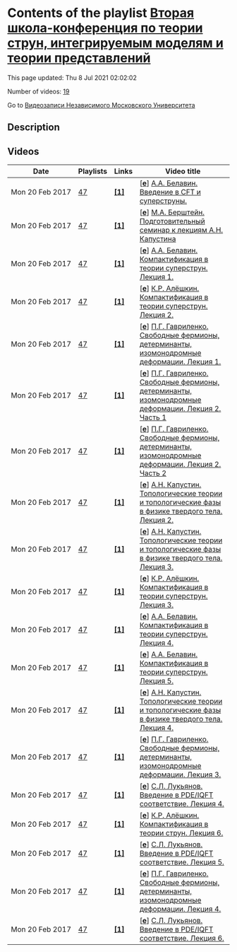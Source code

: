 # Contents of the playlist [Вторая школа-конференция по теории струн, интегрируемым моделям и теории представлений](https://www.youtube.com/playlist?list=PLp9ABVh6_x4EB1q1FaAk_JXpgU_aMw3G4)

This page updated: Thu 8 Jul 2021 02:02:02

Number of videos: [19](#videos)

Go to [Видеозаписи Независимого Московского Университета](../README.md)

## Description



## Videos

|Date|Playlists|Links|Video title|
|---|---|---|---|
| Mon&nbsp;20&nbsp;Feb&nbsp;2017 | [47](../playlists/47 "Вторая школа-конференция по теории струн, интегрируемым моделям и теории представлений") | [**[1]**](https://mf.hse.ru/school_2017) | [[**e**](https://studio.youtube.com/video/iw7eAnKkmew/edit "Edit")] [А.А. Белавин. Введение в CFT и суперструны.](https://www.youtube.com/watch?v=iw7eAnKkmew&list=PLp9ABVh6_x4EB1q1FaAk_JXpgU_aMw3G4 "Лекция на второй школе-конференции по теории струн, интегрируемым моделям и теории представлений, 2017 год. Сайт школы https://mf.hse.ru/school&#95;2017") |
| Mon&nbsp;20&nbsp;Feb&nbsp;2017 | [47](../playlists/47 "Вторая школа-конференция по теории струн, интегрируемым моделям и теории представлений") | [**[1]**](https://mf.hse.ru/school_2017) | [[**e**](https://studio.youtube.com/video/y9hF_yqip7k/edit "Edit")] [М.А. Берштейн. Подготовительный семинар к лекциям А.Н. Капустина](https://www.youtube.com/watch?v=y9hF_yqip7k&list=PLp9ABVh6_x4EB1q1FaAk_JXpgU_aMw3G4 "Лекция на второй школе-конференции по теории струн, интегрируемым моделям и теории представлений, 2017 год. Сайт школы https://mf.hse.ru/school&#95;2017") |
| Mon&nbsp;20&nbsp;Feb&nbsp;2017 | [47](../playlists/47 "Вторая школа-конференция по теории струн, интегрируемым моделям и теории представлений") | [**[1]**](https://mf.hse.ru/school_2017) | [[**e**](https://studio.youtube.com/video/t03lm5S-OcA/edit "Edit")] [А.А. Белавин. Компактификация в теории суперструн. Лекция 1.](https://www.youtube.com/watch?v=t03lm5S-OcA&list=PLp9ABVh6_x4EB1q1FaAk_JXpgU_aMw3G4 "Лекция на второй школе-конференции по теории струн, интегрируемым моделям и теории представлений, 2017 год. Сайт школы https://mf.hse.ru/school&#95;2017") |
| Mon&nbsp;20&nbsp;Feb&nbsp;2017 | [47](../playlists/47 "Вторая школа-конференция по теории струн, интегрируемым моделям и теории представлений") | [**[1]**](https://mf.hse.ru/school_2017) | [[**e**](https://studio.youtube.com/video/8f0CiE_Qmjw/edit "Edit")] [К.Р. Алёшкин. Компактификация в теории суперструн. Лекция 2.](https://www.youtube.com/watch?v=8f0CiE_Qmjw&list=PLp9ABVh6_x4EB1q1FaAk_JXpgU_aMw3G4 "Лекция на второй школе-конференции по теории струн, интегрируемым моделям и теории представлений, 2017 год. Сайт школы https://mf.hse.ru/school&#95;2017") |
| Mon&nbsp;20&nbsp;Feb&nbsp;2017 | [47](../playlists/47 "Вторая школа-конференция по теории струн, интегрируемым моделям и теории представлений") | [**[1]**](https://mf.hse.ru/school_2017) | [[**e**](https://studio.youtube.com/video/4rEduHooIe8/edit "Edit")] [П.Г. Гавриленко. Свободные фермионы, детерминанты, изомонодромные деформации. Лекция 1.](https://www.youtube.com/watch?v=4rEduHooIe8&list=PLp9ABVh6_x4EB1q1FaAk_JXpgU_aMw3G4 "Лекция на второй школе-конференции по теории струн, интегрируемым моделям и теории представлений, 2017 год. Сайт школы https://mf.hse.ru/school&#95;2017") |
| Mon&nbsp;20&nbsp;Feb&nbsp;2017 | [47](../playlists/47 "Вторая школа-конференция по теории струн, интегрируемым моделям и теории представлений") | [**[1]**](https://mf.hse.ru/school_2017) | [[**e**](https://studio.youtube.com/video/gTXNmo201Ms/edit "Edit")] [П.Г. Гавриленко. Свободные фермионы, детерминанты, изомонодромные деформации. Лекция 2. Часть 1](https://www.youtube.com/watch?v=gTXNmo201Ms&list=PLp9ABVh6_x4EB1q1FaAk_JXpgU_aMw3G4 "Лекция на второй школе-конференции по теории струн, интегрируемым моделям и теории представлений, 2017 год. Сайт школы https://mf.hse.ru/school&#95;2017") |
| Mon&nbsp;20&nbsp;Feb&nbsp;2017 | [47](../playlists/47 "Вторая школа-конференция по теории струн, интегрируемым моделям и теории представлений") | [**[1]**](https://mf.hse.ru/school_2017) | [[**e**](https://studio.youtube.com/video/ZtvXU5pbzTA/edit "Edit")] [П.Г. Гавриленко. Свободные фермионы, детерминанты, изомонодромные деформации. Лекция 2. Часть 2](https://www.youtube.com/watch?v=ZtvXU5pbzTA&list=PLp9ABVh6_x4EB1q1FaAk_JXpgU_aMw3G4 "Лекция на второй школе-конференции по теории струн, интегрируемым моделям и теории представлений, 2017 год. Сайт школы https://mf.hse.ru/school&#95;2017") |
| Mon&nbsp;20&nbsp;Feb&nbsp;2017 | [47](../playlists/47 "Вторая школа-конференция по теории струн, интегрируемым моделям и теории представлений") | [**[1]**](https://mf.hse.ru/school_2017) | [[**e**](https://studio.youtube.com/video/X9em09GmvQs/edit "Edit")] [А.Н. Капустин. Топологические теории и топологические фазы в физике твердого тела. Лекция 2.](https://www.youtube.com/watch?v=X9em09GmvQs&list=PLp9ABVh6_x4EB1q1FaAk_JXpgU_aMw3G4 "Лекция на второй школе-конференции по теории струн, интегрируемым моделям и теории представлений, 2017 год. Сайт школы https://mf.hse.ru/school&#95;2017") |
| Mon&nbsp;20&nbsp;Feb&nbsp;2017 | [47](../playlists/47 "Вторая школа-конференция по теории струн, интегрируемым моделям и теории представлений") | [**[1]**](https://mf.hse.ru/school_2017) | [[**e**](https://studio.youtube.com/video/zfJYcDmGMU0/edit "Edit")] [А.Н. Капустин. Топологические теории и топологические фазы в физике твердого тела. Лекция 3.](https://www.youtube.com/watch?v=zfJYcDmGMU0&list=PLp9ABVh6_x4EB1q1FaAk_JXpgU_aMw3G4 "Лекция на второй школе-конференции по теории струн, интегрируемым моделям и теории представлений, 2017 год. Сайт школы https://mf.hse.ru/school&#95;2017") |
| Mon&nbsp;20&nbsp;Feb&nbsp;2017 | [47](../playlists/47 "Вторая школа-конференция по теории струн, интегрируемым моделям и теории представлений") | [**[1]**](https://mf.hse.ru/school_2017) | [[**e**](https://studio.youtube.com/video/7jLAWuXy9F0/edit "Edit")] [К.Р. Алёшкин. Компактификация в теории суперструн. Лекция 3.](https://www.youtube.com/watch?v=7jLAWuXy9F0&list=PLp9ABVh6_x4EB1q1FaAk_JXpgU_aMw3G4 "Лекция на второй школе-конференции по теории струн, интегрируемым моделям и теории представлений, 2017 год. Сайт школы https://mf.hse.ru/school&#95;2017") |
| Mon&nbsp;20&nbsp;Feb&nbsp;2017 | [47](../playlists/47 "Вторая школа-конференция по теории струн, интегрируемым моделям и теории представлений") | [**[1]**](https://mf.hse.ru/school_2017) | [[**e**](https://studio.youtube.com/video/X9Jh8uyiD-8/edit "Edit")] [А.А. Белавин. Компактификация в теории суперструн. Лекция 4.](https://www.youtube.com/watch?v=X9Jh8uyiD-8&list=PLp9ABVh6_x4EB1q1FaAk_JXpgU_aMw3G4 "Лекция на второй школе-конференции по теории струн, интегрируемым моделям и теории представлений, 2017 год. Сайт школы https://mf.hse.ru/school&#95;2017") |
| Mon&nbsp;20&nbsp;Feb&nbsp;2017 | [47](../playlists/47 "Вторая школа-конференция по теории струн, интегрируемым моделям и теории представлений") | [**[1]**](https://mf.hse.ru/school_2017) | [[**e**](https://studio.youtube.com/video/WStVbVjJNOc/edit "Edit")] [А.А. Белавин. Компактификация в теории суперструн. Лекция 5.](https://www.youtube.com/watch?v=WStVbVjJNOc&list=PLp9ABVh6_x4EB1q1FaAk_JXpgU_aMw3G4 "Лекция на второй школе-конференции по теории струн, интегрируемым моделям и теории представлений, 2017 год. Сайт школы https://mf.hse.ru/school&#95;2017") |
| Mon&nbsp;20&nbsp;Feb&nbsp;2017 | [47](../playlists/47 "Вторая школа-конференция по теории струн, интегрируемым моделям и теории представлений") | [**[1]**](https://mf.hse.ru/school_2017) | [[**e**](https://studio.youtube.com/video/N8QY1TrJMS0/edit "Edit")] [А.Н. Капустин. Топологические теории и топологические фазы в физике твердого тела. Лекция 4.](https://www.youtube.com/watch?v=N8QY1TrJMS0&list=PLp9ABVh6_x4EB1q1FaAk_JXpgU_aMw3G4 "Лекция на второй школе-конференции по теории струн, интегрируемым моделям и теории представлений, 2017 год. Сайт школы https://mf.hse.ru/school&#95;2017") |
| Mon&nbsp;20&nbsp;Feb&nbsp;2017 | [47](../playlists/47 "Вторая школа-конференция по теории струн, интегрируемым моделям и теории представлений") | [**[1]**](https://mf.hse.ru/school_2017) | [[**e**](https://studio.youtube.com/video/yGtlGvNxpSM/edit "Edit")] [П.Г. Гавриленко. Свободные фермионы, детерминанты, изомонодромные деформации. Лекция 3.](https://www.youtube.com/watch?v=yGtlGvNxpSM&list=PLp9ABVh6_x4EB1q1FaAk_JXpgU_aMw3G4 "Лекция на второй школе-конференции по теории струн, интегрируемым моделям и теории представлений, 2017 год. Сайт школы https://mf.hse.ru/school&#95;2017") |
| Mon&nbsp;20&nbsp;Feb&nbsp;2017 | [47](../playlists/47 "Вторая школа-конференция по теории струн, интегрируемым моделям и теории представлений") | [**[1]**](https://mf.hse.ru/school_2017) | [[**e**](https://studio.youtube.com/video/NM7Sh4ULs6k/edit "Edit")] [С.Л. Лукьянов. Введение в PDE/IQFT соответствие. Лекция 4.](https://www.youtube.com/watch?v=NM7Sh4ULs6k&list=PLp9ABVh6_x4EB1q1FaAk_JXpgU_aMw3G4 "Лекция на второй школе-конференции по теории струн, интегрируемым моделям и теории представлений, 2017 год. Сайт школы https://mf.hse.ru/school&#95;2017") |
| Mon&nbsp;20&nbsp;Feb&nbsp;2017 | [47](../playlists/47 "Вторая школа-конференция по теории струн, интегрируемым моделям и теории представлений") | [**[1]**](https://mf.hse.ru/school_2017) | [[**e**](https://studio.youtube.com/video/HNxzsZS9cdI/edit "Edit")] [К.Р. Алёшкин. Компактификация в теории струн. Лекция 6.](https://www.youtube.com/watch?v=HNxzsZS9cdI&list=PLp9ABVh6_x4EB1q1FaAk_JXpgU_aMw3G4 "Лекция на второй школе-конференции по теории струн, интегрируемым моделям и теории представлений, 2017 год. Сайт школы https://mf.hse.ru/school&#95;2017") |
| Mon&nbsp;20&nbsp;Feb&nbsp;2017 | [47](../playlists/47 "Вторая школа-конференция по теории струн, интегрируемым моделям и теории представлений") | [**[1]**](https://mf.hse.ru/school_2017) | [[**e**](https://studio.youtube.com/video/77wIxm2fiiw/edit "Edit")] [С.Л. Лукьянов. Введение в PDE/IQFT соответствие. Лекция 5.](https://www.youtube.com/watch?v=77wIxm2fiiw&list=PLp9ABVh6_x4EB1q1FaAk_JXpgU_aMw3G4 "Лекция на второй школе-конференции по теории струн, интегрируемым моделям и теории представлений, 2017 год. Сайт школы https://mf.hse.ru/school&#95;2017") |
| Mon&nbsp;20&nbsp;Feb&nbsp;2017 | [47](../playlists/47 "Вторая школа-конференция по теории струн, интегрируемым моделям и теории представлений") | [**[1]**](https://mf.hse.ru/school_2017) | [[**e**](https://studio.youtube.com/video/Q4p3zqzC9KU/edit "Edit")] [П.Г. Гавриленко. Свободные фермионы, детерминанты, изомонодромные деформации. Лекция 4.](https://www.youtube.com/watch?v=Q4p3zqzC9KU&list=PLp9ABVh6_x4EB1q1FaAk_JXpgU_aMw3G4 "Лекция на второй школе-конференции по теории струн, интегрируемым моделям и теории представлений, 2017 год. Сайт школы https://mf.hse.ru/school&#95;2017") |
| Mon&nbsp;20&nbsp;Feb&nbsp;2017 | [47](../playlists/47 "Вторая школа-конференция по теории струн, интегрируемым моделям и теории представлений") | [**[1]**](https://mf.hse.ru/school_2017) | [[**e**](https://studio.youtube.com/video/20sKS0hZikg/edit "Edit")] [С.Л. Лукьянов. Введение в PDE/IQFT соответствие. Лекция 6.](https://www.youtube.com/watch?v=20sKS0hZikg&list=PLp9ABVh6_x4EB1q1FaAk_JXpgU_aMw3G4 "Лекция на второй школе-конференции по теории струн, интегрируемым моделям и теории представлений, 2017 год. Сайт школы https://mf.hse.ru/school&#95;2017") |
